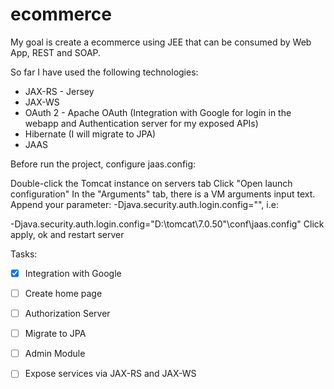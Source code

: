 # ecommerce

My goal is create a ecommerce using JEE that can be consumed by Web App, REST and SOAP.

So far I have used the following technologies:

- JAX-RS - Jersey
- JAX-WS
- OAuth 2 - Apache OAuth (Integration with Google for login in the webapp and Authentication server for my exposed APIs)
- Hibernate (I will migrate to JPA)
- JAAS

Before run the project, configure jaas.config:

Double-click the Tomcat instance on servers tab
Click "Open launch configuration"
In the "Arguments" tab, there is a VM arguments input text.
Append your parameter: -Djava.security.auth.login.config="", i.e:

-Djava.security.auth.login.config="D:\tomcat\7.0.50"\conf\jaas.config"
Click apply, ok and restart server

Tasks:

- [x] Integration with Google
- [ ] Create home page
- [ ] Authorization Server
- [ ] Migrate to JPA
- [ ] Admin Module
- [ ] Expose services via JAX-RS and JAX-WS


